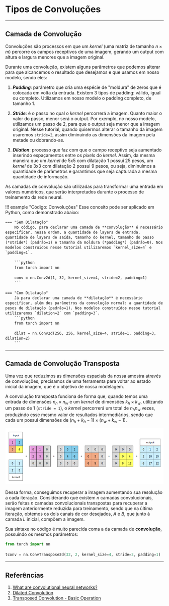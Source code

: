 # **Tipos de Convoluções**
___
## **Camada de Convolução**

Convoluções são processos em que um *kernel* (uma matriz de tamanho $n \times m$) percorre os campos receptivos de uma imagem, gerando um output com altura e largura menores que a imagem original.

Durante uma convolução, existem alguns parâmetros que podemos alterar para que alcancemos o resultado que desejamos e que usamos em nosso modelo, sendo eles:

1. ***Padding***: parâmetro que cria uma espécie de "moldura" de zeros que é colocada em volta da entrada. Existem 3 tipos de padding: válido, igual ou completo. Utilizamos em nosso modelo o padding completo, de tamanho 1.

2. ***Stride***: é o passo no qual o *kernel* percorrerá a imagem. Quanto maior o valor do passo, menor será o output. Por exemplo, no nosso modelo, utilizamos um passo de 2, para que o output seja menor que a imagem original. Nesse tutorial, quando quisermos alterar o tamanho da imagem usaremos `stride=2`, assim diminuindo as dimensões da imagem pela metade ou dobrando-as.

3. ***Dilation***: processo que faz com que o campo receptivo seja aumentado inserindo espaçamentos entre os *pixels* do *kernel*. Assim, da mesma maneira que um *kernel* de 5x5 com dilatação 1 possui 25 pesos, um *kernel* de 3x3 com dilatação 2 possui 9 pesos, ou seja, diminuímos a quantidade de parâmetros e garantimos que seja capturada a mesma quantidade de informação.

As camadas de convolução são utilizadas para transformar uma entrada em valores numéricos, que serão interpretados durante o processo de treinamento da rede neural.

!!! example "Código: Convoluções"
    Esse conceito pode ser aplicado em Python, como demonstrado abaixo:

    === "Sem Dilatação"
        No código, para declarar uma camada de **convolução** é necessário especificar, nessa ordem, a quantidade de layers de entrada, quantidade de layers de saída, tamanho do kernel, tamanho do passo (*stride*) (padrão=1) e tamanho da moldura (*padding*) (padrão=0). Nos modelos construidos nesse tutorial utilizaremos `kernel_size=4` e `padding=1`.

        ```python
        from torch import nn

        conv = nn.Conv2d(1, 32, kernel_size=4, stride=2, padding=1)
        ```

    === "Com Dilatação"
        Já para declarar uma camada de **dilatação** é necessário especificar, além dos parâmetros da convolução normal: a quantidade de pesos de dilatação (padrão=1). Nos modelos construídos nesse tutorial utilizaremos `dilation=2` com `padding=3`.
        ```python 
        from torch import nn

        dilat = nn.Conv2d(256, 256, kernel_size=4, stride=1, padding=3, dilation=2)
        ```

___
## **Camada de Convolução Transposta**

Uma vez que reduzimos as dimensões espaciais da nossa amostra através de convoluções, precisamos de uma ferramenta para voltar ao estado inicial da imagem, que é o objetivo de nossa modelagem.

A convolução transposta funciona de forma que, quando temos uma entrada de dimensões $n_h \times n_w$ e um *kernel* de dimensões $k_h \times k_w$, utilizando um passo de 1 (`stride = 1`), o *kernel* percorrerá um total de $n_h n_w$ vezes, produzindo esse mesmo valor de resultados intermediários, sendo que cada um possui dimensões de $(n_h + k_h - 1) \times (n_w + k_w - 1)$.

![Transposed Convolution](./img/trans_conv.png)

Dessa forma, conseguimos recuperar a imagem aumentando sua resolução a cada iteração. Considerando que existem $n$ camadas convolucionais, serão feitas $n$ camadas convolucionais transpostas para recuperar a imagem anteriormente reduzida para treinamento, sendo que na última iteração, obtemos os dois canais de cor desejados, *A* e *B*, que junto à camada *L* inicial, compõem a imagem.

Sua sintaxe no código é muito parecida coma a da camada de **convolução**, possuindo os mesmos parâmetros:
```python title="Código: Convolução transposta"
from torch import nn

tconv = nn.ConvTranspose2d(32, 2, kernel_size=4, stride=2, padding=1)
```

___
## **Referências**

1. [What are convolutional neural networks?](https://www.ibm.com/topics/convolutional-neural-networks)
2. [Dilated Convolution](https://www.geeksforgeeks.org/dilated-convolution/)
3. [Transposed Convolution - Basic Operation](https://d2l.ai/chapter_computer-vision/transposed-conv.html)